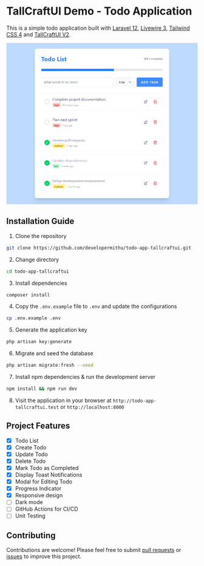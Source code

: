 # TallCraftUI Demo - Todo Application

This is a simple todo application built with [Laravel 12](https://laravel.com), [Livewire 3](https://laravel-livewire.com), [Tailwind CSS 4](https://tailwindcss.com) and [TallCraftUI V2](https://tallcraftui.developermithu.com).

![Screenshot](/public/screenshot.png)

## Installation Guide

1. Clone the repository

```bash
git clone https://github.com/developermithu/todo-app-tallcraftui.git
```

2. Change directory

```bash
cd todo-app-tallcraftui
```

3. Install dependencies

```bash
composer install
```

4. Copy the `.env.example` file to `.env` and update the configurations

```bash
cp .env.example .env
```

5. Generate the application key

```bash
php artisan key:generate
```

6. Migrate and seed the database

```bash
php artisan migrate:fresh --seed
```

7. Install npm dependencies & run the development server

```bash
npm install && npm run dev
```

8. Visit the application in your browser at `http://todo-app-tallcraftui.test` or `http://localhost:8000`

## Project Features

- [x] Todo List
- [x] Create Todo
- [x] Update Todo
- [x] Delete Todo
- [x] Mark Todo as Completed
- [x] Display Toast Notifications
- [x] Modal for Editing Todo
- [x] Progress Indicator 
- [x] Responsive design
- [ ] Dark mode
- [ ] GitHub Actions for CI/CD
- [ ] Unit Testing

## Contributing

Contributions are welcome! Please feel free to submit [pull requests](https://github.com/developermithu/todo-app-tallcraftui/pulls) or [issues](https://github.com/developermithu/todo-app-tallcraftui/issues) to improve this project.